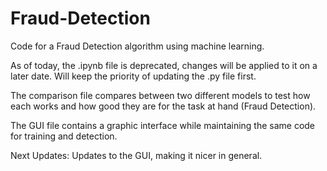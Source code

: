 # Fraud-Detection
Code for a Fraud Detection algorithm using machine learning.

As of today, the .ipynb file is deprecated, changes will be applied to it on a later date.
Will keep the priority of updating the .py file first.

The comparison file compares between two different models to test how each works and how good they are for the task at hand (Fraud Detection).

The GUI file contains a graphic interface while maintaining the same code for training and detection.

Next Updates:
Updates to the GUI, making it nicer in general.
